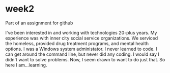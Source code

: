 # week2
Part of an assignment for github

I've been interested in and working with technologies 20-plus years. My experience was with inner city social service organizations. We serviced the homeless, provided drug treatment programs, and mental health options. I was a Windows system administator. I never learned to code. I can get around the command line, but never did any coding. I would say I didn't want to solve problems. Now, I seem drawn to want to do just that. So here I am...learning.
